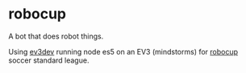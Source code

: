 # robocup
A bot that does robot things.

Using [ev3dev](https://www.ev3dev.org) running node es5 on an EV3 (mindstorms) for [robocup](http://robocupjunior.org.au) soccer standard league.
